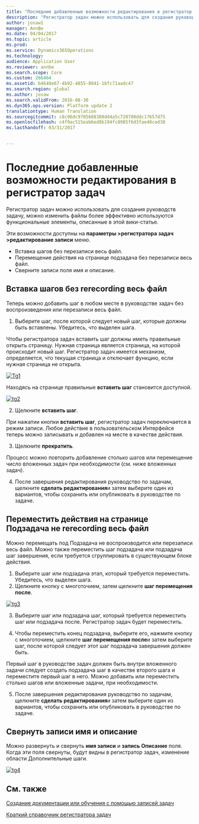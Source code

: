 ```yaml
---
title: "Последние добавленные возможности редактирования в регистратор задач"
description: "Регистратор задач можно использовать для создания руководств задачу, можно изменить файлы более эффективно используются функциональные элементы, описанные в этой вики-статье."
author: josaw1
manager: AnnBe
ms.date: 04/04/2017
ms.topic: article
ms.prod: 
ms.service: Dynamics365Operations
ms.technology: 
audience: Application User
ms.reviewer: annbe
ms.search.scope: Core
ms.custom: 266464
ms.assetid: b4640e67-4b92-4855-8041-1bfc71aadc47
ms.search.region: global
ms.author: josaw
ms.search.validFrom: 2016-08-30
ms.dyn365.ops.version: Platform update 2
translationtype: Human Translation
ms.sourcegitcommit: c8c96dc9705688308dd4a5c720700ddc17657d75
ms.openlocfilehash: c4f9ac515eab6ed8b194fc8985f6d3fae40ced38
ms.lasthandoff: 03/31/2017


---
```


# <a name="recently-added-editing-features-in-task-recorder"></a>Последние добавленные возможности редактирования в регистратор задач

Регистратор задач можно использовать для создания руководств задачу, можно изменить файлы более эффективно используются функциональные элементы, описанные в этой вики-статье.

Эти возможности доступны на **параметры &gt;регистратора задач &gt;редактирование записи** меню.

-   Вставка шагов без перезаписи весь файл.
-   Перемещение действия на странице подзадача без перезаписи весь файл.
-   Сверните записи поля имя и описание.

## <a name="insert-steps-without-rerecording-the-entire-file"></a>Вставка шагов без rerecording весь файл
Теперь можно добавить шаг в любом месте в руководстве задач без воспроизведения или перезаписи весь файл.

1.  Выберите шаг, после которой следует новый шаг, которые должны быть вставлены. Убедитесь, что выделен шага.

Чтобы регистратора задач вставить шаг должны иметь правильные открыть страницу. Нужная страница является страница, на которой происходит новый шаг. Регистратор задач имеется механизм, определяется, что текущая страница и отключает функцию, если нужная страница не открыта. 

[![Tg1](./media/tg1.png)](./media/tg1.png) 


Находясь на странице правильные **вставить шаг** становится доступной.

[![tg2](./media/tg2-231x300.png)](./media/tg2.png)

2. Щелкните **вставить шаг**.

При нажатии кнопки **вставить шаг**, регистратор задач переключается в режим записи. Любое действие в пользовательском Интерфейсе теперь можно записывать и добавлен на месте в качестве действия.

3. Щелкните **прекратить**.

Процесс можно повторить добавление столько шагов или перемещение число вложенных задач при необходимости (см. ниже вложенных задач).

4. После завершения редактирования руководство по задачам, щелкните **сделать редактирования**и затем выберите один из вариантов, чтобы сохранить или опубликовать в руководстве по задаче.

## <a name="move-steps-under-a-subtask-without-rerecording-the-entire-file"></a>Переместить действия на странице Подзадача не rerecording весь файл
Можно перемещать под Подзадача не воспроизводится или перезаписи весь файл. Можно также переместить шаг подзадача или подзадача шаг завершения, если требуется сгруппировать в существующем блоке действия.

1.  Выберите шаг или подзадача этап, который требуется переместить. Убедитесь, что выделен шага.
2.  Щелкните кнопку с многоточием, затем щелкните **шаг перемещения после**.

[![tg3](./media/tg3.png)](./media/tg3.png)

3. Выберите шаг или подзадача шаг, который требуется переместить шаг или подзадача после. Регистратор задач будет переместить.

4. Чтобы переместить конец подзадача, выберите его, нажмите кнопку с многоточием, щелкните **шаг перемещения после**и затем выберите шаг, после которой следует этот шаг подзадача завершения должен быть.

Первый шаг в руководстве задач должен быть внутри вложенного задачи следует создать подзадача шаг в качестве второго шага и переместите первый шаг в него. Можно добавить или переместить столько шагов или вложенные задачи, при необходимости.

5. После завершения редактирования руководство по задачам, щелкните **сделать редактирования**и затем выберите один из вариантов, чтобы сохранить или опубликовать в руководстве по задаче.

## <a name="collapse-recording-name-and-description"></a>Свернуть записи имя и описание
Можно развернуть и свернуть **имя записи** и **запись Описание** поля. Когда эти поля свернуты, будут видны в регистратор задач, изменение области Дополнительные шаги. 

[![tg4](./media/tg4-300x252.png)](./media/tg4.png)  

<a name="see-also"></a>См. также
--------

[Создание документации или обучения с помощью записей задач](/dynamics365/operations/dev-itpro/user-interface/task-recorder)

[Краткий справочник регистратора задач](/dynamics365/operations/dev-itpro/user-interface/task-recorder-quick-reference)


